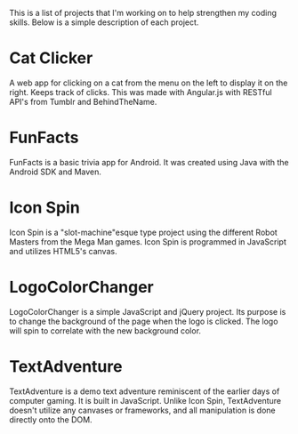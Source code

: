 This is a list of projects that I'm working on to help strengthen my coding skills. Below is a simple description of each project.

# Cat Clicker
A web app for clicking on a cat from the menu on the left to display it on the right. Keeps track of clicks. This was made with Angular.js with RESTful API's from Tumblr and BehindTheName.

# FunFacts
FunFacts is a basic trivia app for Android. It was created using Java with the Android SDK and Maven.

# Icon Spin
Icon Spin is a "slot-machine"esque type project using the different Robot Masters from the Mega Man games. Icon Spin is programmed in JavaScript and utilizes HTML5's canvas.

# LogoColorChanger
LogoColorChanger is a simple JavaScript and jQuery project. Its purpose is to change the background of the page when the logo is clicked. The logo will spin to correlate with the new background color.

# TextAdventure
TextAdventure is a demo text adventure reminiscent of the earlier days of computer gaming. It is built in JavaScript. Unlike Icon Spin, TextAdventure doesn't utilize any canvases or frameworks, and all manipulation is done directly onto the DOM.
